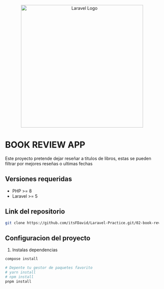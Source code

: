 <p align="center"><a href="https://laravel.com" target="_blank"><img src="https://raw.githubusercontent.com/laravel/art/master/logo-lockup/5%20SVG/2%20CMYK/1%20Full%20Color/laravel-logolockup-cmyk-red.svg" width="400" alt="Laravel Logo"></a></p>

# BOOK REVIEW APP

Este proyecto pretende dejar reseñar a titulos de libros, estas se pueden filtrar por mejores reseñas o ultimas fechas

## Versiones requeridas

-   PHP >= 8
-   Laravel >= 5

## Link del repositorio

```bash
git clone https://github.com/itsFDavid/Laravel-Practice.git/02-book-review
```

## Configuracion del proyecto

1. Instalas dependencias
```bash
compose install

# Depente tu gestor de paquetes favorito
# yarn install
# npm install
pnpm install
```
